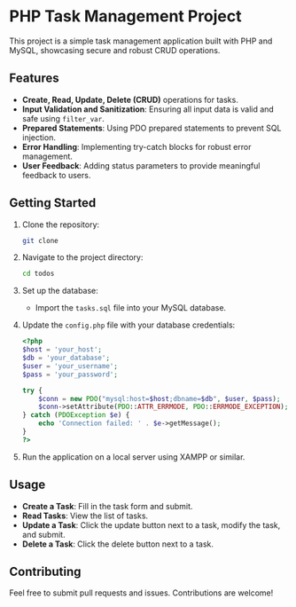 # PHP Task Management Project

This project is a simple task management application built with PHP and MySQL, showcasing secure and robust CRUD operations.

## Features

- **Create, Read, Update, Delete (CRUD)** operations for tasks.
- **Input Validation and Sanitization**: Ensuring all input data is valid and safe using `filter_var`.
- **Prepared Statements**: Using PDO prepared statements to prevent SQL injection.
- **Error Handling**: Implementing try-catch blocks for robust error management.
- **User Feedback**: Adding status parameters to provide meaningful feedback to users.

## Getting Started

1. Clone the repository:
    ```bash
    git clone 
    ```

2. Navigate to the project directory:
    ```bash
    cd todos
    ```

3. Set up the database:
    - Import the `tasks.sql` file into your MySQL database.

4. Update the `config.php` file with your database credentials:
    ```php
    <?php
    $host = 'your_host';
    $db = 'your_database';
    $user = 'your_username';
    $pass = 'your_password';

    try {
        $conn = new PDO("mysql:host=$host;dbname=$db", $user, $pass);
        $conn->setAttribute(PDO::ATTR_ERRMODE, PDO::ERRMODE_EXCEPTION);
    } catch (PDOException $e) {
        echo 'Connection failed: ' . $e->getMessage();
    }
    ?>
    ```

5. Run the application on a local server using XAMPP or similar.

## Usage

- **Create a Task**: Fill in the task form and submit.
- **Read Tasks**: View the list of tasks.
- **Update a Task**: Click the update button next to a task, modify the task, and submit.
- **Delete a Task**: Click the delete button next to a task.

## Contributing

Feel free to submit pull requests and issues. Contributions are welcome!
